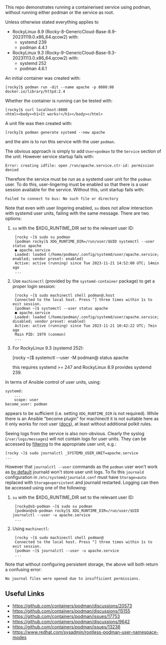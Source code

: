 This repo demonstrates running a containerised service using podman, without running
either podman or the service as root.

Unless otherwise stated everything applies to
- RockyLinux 8.9 (Rocky-8-GenericCloud-Base-8.9-20231119.0.x86_64.qcow2) with:
  - systemd 239
  - podman 4.4.1
- RockyLinux 9.3 (Rocky-9-GenericCloud-Base-9.3-20231113.0.x86_64.qcow2) with:
  - systemd 252
  - podman 4.6.1

An initial container was created with:

    [rocky]$ podman run -dit --name apache -p 8080:80 docker.io/library/httpd:2.4

Whether the container is running can be tested with:

    [rocky]$ curl localhost:8080
    <html><body><h1>It works!</h1></body></html>

A unit file was then created with:

    [rocky]$ podman generate systemd --new apache

and the aim is to run this service with the user `podman`.

The obvious approach is simply to add `User=podman` to the `Service` section of the 
unit. However service startup fails with:

    Error: creating idfile: open /run/apache.service.ctr-id: permission denied

Therefore the service must be run as a systemd user unit for the `podman` user. To do 
this, user-lingering must be enabled so that there is a user session available for the 
service. Without this, unit startup fails with:

    Failed to connect to bus: No such file or directory

Note that even with user lingering enabled, `su` does not allow interaction with 
systemd user units, failing with the same message. There are two options:

1. `su` with the $XDG_RUNTIME_DIR set to the relevant user ID:

        [rocky ~]$ sudo su podman
        [podman rocky]$ XDG_RUNTIME_DIR=/run/user/$UID systemctl --user status apache
        ● apache.service
        Loaded: loaded (/home/podman/.config/systemd/user/apache.service; enabled; vendor preset: enabled)
        Active: active (running) since Tue 2023-11-21 14:52:00 UTC; 14min ago
        ...

2. Use `machinectl` (provided by the `systemd-container` package) to get a proper 
login session:

        [rocky ~]$ sudo machinectl shell podman@.host
        Connected to the local host. Press ^] three times within 1s to exit session.
        [podman ~]$ systemctl --user status apache
        ● apache.service
        Loaded: loaded (/home/podman/.config/systemd/user/apache.service; disabled; vendor preset: enabled)
        Active: active (running) since Tue 2023-11-21 10:42:22 UTC; 7min ago
        Main PID: 1979 (conmon)
        ...

3. For RockyLinux 9.3 (systemd 252):

    [rocky ~]$ systemctl --user -M podman@ status apache

    this requires systemd >= 247 and RockyLinux 8.9 provides systemd 239.

In terms of Ansible control of user units, using:

    systemd:
        ...
        scope: user
    become_user: podman

appears to be sufficient (i.e. setting `XDG_RUNTIME_DIR` is not required). While there 
is an Ansible "become plugin" for machinectl it is not suitable here as it only works for 
root user ([docs](https://docs.ansible.com/ansible/latest/collections/community/general/machinectl_become.html#notes)), 
at least without additional polkit rules.

Seeing logs from the service is also non-obvious. Clearly the syslog (`/var/logs/messages`) will 
not contain logs for user units. They can be accessed by [filtering](https://www.freedesktop.org/software/systemd/man/latest/systemd.journal-fields.html#Trusted%20Journal%20Fields) to the appropriate user unit, 
e.g.:

    [rocky ~]$ sudo journalctl _SYSTEMD_USER_UNIT=apache.service
    ...

However that `journalctl --user` commands as the `podman` user won't work as [by default](https://unix.stackexchange.com/a/486566/365795) journald won't store user unit logs. To fix this `journald` 
configuration in `/etc/systemd/journald.conf` must have `Storage=auto` replaced with 
`Storage=persistent` and journald restarted. Logging can then be accessed using one of 
the following:

1. `su` with the $XDG_RUNTIME_DIR set to the relevant user ID:

        [rocky@sb-podman ~]$ sudo su podman
        [podman@sb-podman rocky]$ XDG_RUNTIME_DIR=/run/user/$UID journalctl --user -u apache.service
        ...

2. Using `machinectl`:

        [rocky ~]$ sudo machinectl shell podman@
        Connected to the local host. Press ^] three times within 1s to exit session.
        [podman ~]$ journalctl --user -u apache.service
        ...

Note that without configuring persistent storage, the above will both return a confusing 
error:

    No journal files were opened due to insufficient permissions.



## Useful Links

- https://github.com/containers/podman/discussions/20573
- https://github.com/containers/podman/discussions/15155
- https://github.com/containers/podman/issues/17753
- https://github.com/containers/podman/discussions/9642
- https://github.com/containers/podman/issues/13236
- https://www.redhat.com/sysadmin/rootless-podman-user-namespace-modes
